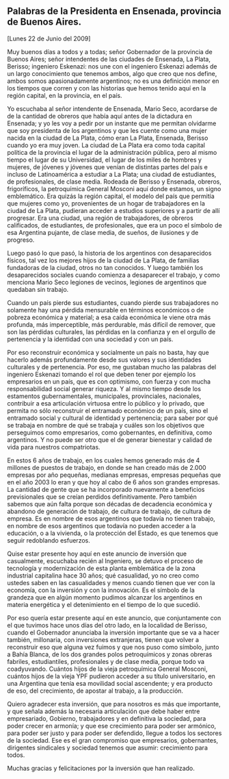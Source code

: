Palabras de la Presidenta en Ensenada, provincia de Buenos Aires.
-----------------------------------------------------------------

[Lunes 22 de Junio del 2009]

Muy buenos días a todos y a todas; señor Gobernador de la provincia de
Buenos Aires; señor intendentes de las ciudades de Ensenada, La Plata,
Berisso; ingeniero Eskenazi: nos une con el ingeniero Eskenazi además de
un largo conocimiento que tenemos ambos, algo que creo que nos define,
ambos somos apasionadamente argentinos; no es una definición menor en
los tiempos que corren y con las historias que hemos tenido aquí en la
región capital, en la provincia, en el país.

Yo escuchaba al señor intendente de Ensenada, Mario Seco, acordarse de
de la cantidad de obreros que había aquí antes de la dictadura en
Ensenada; y yo les voy a pedir por un instante que me permitan olvidarme
que soy presidenta de los argentinos y que les cuente como una mujer
nacida en la ciudad de La Plata, cómo eran La Plata, Ensenada, Berisso
cuando yo era muy joven. La ciudad de La Plata era como toda capital
política de la provincia el lugar de la administración pública, pero al
mismo tiempo el lugar de su Universidad, el lugar de los miles de
hombres y mujeres, de jóvenes y jóvenes que venían de distintas partes
del país e incluso de Latinoamérica a estudiar a La Plata; una ciudad de
estudiantes, de profesionales, de clase media. Rodeada de Berisso y
Ensenada, obreros, frigoríficos, la petroquímica General Mosconi aquí
donde estamos, un signo emblemático. Era quizás la región capital, el
modelo del país que permitía que mujeres como yo, provenientes de un
hogar de trabajadores en la ciudad de La Plata, pudieran acceder a
estudios superiores y a partir de allí progresar. Era una ciudad, una
región de trabajadores, de obreros calificados, de estudiantes, de
profesionales, que era un poco el símbolo de esa Argentina pujante, de
clase media, de sueños, de ilusiones y de progreso.

Luego pasó lo que pasó, la historia de los argentinos con desaparecidos
físicos, tal vez los mejores hijos de la ciudad de La Plata, de familias
fundadoras de la ciudad, otros no tan conocidos. Y luego también los
desaparecidos sociales cuando comienza a desaparecer el trabajo, y como
menciona Mario Seco legiones de vecinos, legiones de argentinos que
quedaban sin trabajo.

Cuando un país pierde sus estudiantes, cuando pierde sus trabajadores no
solamente hay una pérdida mensurable en términos económicos o de pobreza
económica y material; a esa caída económica le viene otra más profunda,
más imperceptible, más perdurable, más difícil de remover, que son las
pérdidas culturales, las pérdidas en la confianza y en el orgullo de
pertenencia y la identidad con una sociedad y con un país.

Por eso reconstruir económica y socialmente un país no basta, hay que
hacerlo además profundamente desde sus valores y sus identidades
culturales y de pertenencia. Por eso, me gustaban mucho las palabras del
ingeniero Eskenazi tomando el rol que deben tener por ejemplo los
empresarios en un país, que es con optimismo, con fuerza y con mucha
responsabilidad social generar riqueza. Y al mismo tiempo desde los
estamentos gubernamentales, municipales, provinciales, nacionales,
contribuir a esa articulación virtuosa entre lo público y lo privado,
que permita no sólo reconstruir el entramado económico de un país, sino
el entramado social y cultural de identidad y pertenencia; para saber
por qué se trabaja en nombre de qué se trabaja y cuáles son los
objetivos que perseguimos como empresarios, como gobernantes, en
definitiva, como argentinos. Y no puede ser otro que el de generar
bienestar y calidad de vida para nuestros compatriotas.

En estos 6 años de trabajo, en los cuales hemos generado más de 4
millones de puestos de trabajo, en donde se han creado más de 2.000
empresas por año pequeñas, medianas empresas, empresas pequeñas que en
el año 2003 lo eran y que hoy al cabo de 6 años son grandes empresas. La
cantidad de gente que se ha incorporado nuevamente a beneficios
previsionales que se creían perdidos definitivamente. Pero también
sabemos que aún falta porque son décadas de decadencia económica y
abandono de generación de trabajo, de cultura de trabajo, de cultura de
empresa. Es en nombre de esos argentinos que todavía no tienen trabajo,
en nombre de esos argentinos que todavía no pueden acceder a la
educación, o a la vivienda, o la protección del Estado, es que tenemos
que seguir redoblando esfuerzos. 

Quise estar presente hoy aquí en este anuncio de inversión que
casualmente, escuchaba recién al Ingeniero, se detuvo el proceso de
tecnología y modernización de esta planta emblemática de la zona
industrial capitalina hace 30 años; qué casualidad, yo no creo como
ustedes saben en las casualidades y menos cuando tienen que ver con la
economía, con la inversión y con la innovación. Es el símbolo de la
grandeza que en algún momento pudimos alcanzar los argentinos en materia
energética y el detenimiento en el tiempo de lo que sucedió.

Por eso quería estar presente aquí en este anuncio, que conjuntamente
con el que tuvimos hace unos días del otro lado, en la localidad de
Berisso, cuando el Gobernador anunciaba la inversión importante que se
va a hacer también, millonaria, con inversiones extranjeras, tienen que
volver a reconstruir eso que alguna vez fuimos y que nos puso como
símbolo, junto a Bahía Blanca, de los dos grandes polos petroquímicos y
zonas obreras fabriles, estudiantiles, profesionales y de clase media,
porque todo va coadyuvando. Cuántos hijos de la vieja petroquímica
General Mosconi, cuántos hijos de la vieja YPF pudieron acceder a su
título universitario, en una Argentina que tenía esa movilidad social
ascendente; y era producto de eso, del crecimiento, de apostar al
trabajo, a la producción.

Quiero agradecer esta inversión, que para nosotros es más que
importante, y que señala además la necesaria articulación que debe haber
entre empresariado, Gobierno, trabajadores y en definitiva la sociedad,
para poder crecer en armonía; y que ese crecimiento para poder ser
armónico, para poder ser justo y para poder ser defendido, llegue a
todos los sectores de la sociedad. Ese es el gran compromiso que
empresarios, gobernantes, dirigentes sindicales y sociedad tenemos que
asumir: crecimiento para todos.

Muchas gracias y felicitaciones por la inversión que han realizado.

 
